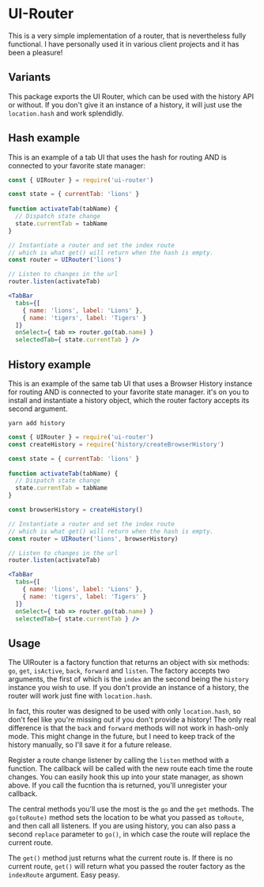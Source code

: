 # UI-Router

This is a very simple implementation of a router, that is nevertheless fully functional. I have personally used it in various client projects and it has been a pleasure!

## Variants

This package exports the UI Router, which can be used with the history API or without. If you don't give it an instance of a history, it will just use the `location.hash` and work splendidly.

## Hash example

This is an example of a tab UI that uses the hash for routing AND is connected to your favorite state manager:

```jsx harmony
const { UIRouter } = require('ui-router')

const state = { currentTab: 'lions' }
 
function activateTab(tabName) {
  // Dispatch state change
  state.currentTab = tabName
}

// Instantiate a router and set the index route
// which is what get() will return when the hash is empty.
const router = UIRouter('lions')

// Listen to changes in the url
router.listen(activateTab)

<TabBar
  tabs={[
    { name: 'lions', label: 'Lions' },
    { name: 'tigers', label: 'Tigers' }
  ]}
  onSelect={ tab => router.go(tab.name) }
  selectedTab={ state.currentTab } />
```

## History example

This is an example of the same tab UI that uses a Browser History instance for routing AND is connected to your favorite state manager. it's on you to install and instantiate a history object, which the router factory accepts its second argument.

`yarn add history`

```jsx harmony
const { UIRouter } = require('ui-router')
const createHistory = require('history/createBrowserHistory')

const state = { currentTab: 'lions' }
 
function activateTab(tabName) {
  // Dispatch state change
  state.currentTab = tabName
}

const browserHistory = createHistory()

// Instantiate a router and set the index route
// which is what get() will return when the hash is empty.
const router = UIRouter('lions', browserHistory)

// Listen to changes in the url
router.listen(activateTab)

<TabBar
  tabs={[
    { name: 'lions', label: 'Lions' },
    { name: 'tigers', label: 'Tigers' }
  ]}
  onSelect={ tab => router.go(tab.name) }
  selectedTab={ state.currentTab } />
```


## Usage

The UIRouter is a factory function that returns an object with six methods: `go`, `get`, `isActive`, `back`, `forward` and `listen`. The factory accepts two arguments, the first of which is the `index` an the second being the `history` instance you wish to use. If you don't provide an instance of a history, the router will work just fine with `location.hash`.

In fact, this router was designed to be used with only `location.hash`, so don't feel like you're missing out if you don't provide a history! The only real difference is that the `back` and `forward` methods will not work in hash-only mode. This might change in the future, but I need to keep track of the history manually, so I'll save it for a future release.

Register a route change listener by calling the `listen` method with a function. The callback will be called with the new route each time the route changes. You can easily hook this up into your state manager, as shown above. If you call the fucntion tha is returned, you'll unregister your callback.

The central methods you'll use the most is the `go` and the `get` methods. The `go(toRoute)` method sets the location to be what you passed as `toRoute`, and then call all listeners. If you are using history, you can also pass a second `replace` parameter to `go()`, in which case the route will replace the current route.

The `get()` method just returns what the current route is. If there is no current route, `get()` will return what you passed the router factory as the `indexRoute` argument. Easy peasy.